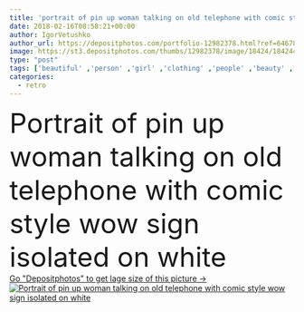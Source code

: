 ```yaml
---
title: 'portrait of pin up woman talking on old telephone with comic style wow sign isolated on white'
date: 2018-02-16T08:58:21+00:00
author: IgorVetushko
author_url: https://depositphotos.com/portfolio-12982378.html?ref=64678756
image: https://st3.depositphotos.com/thumbs/12982378/image/18424/184244780/api_thumb_450.jpg?forcejpeg=true
type: "post"
tags: ['beautiful' ,'person' ,'girl' ,'clothing' ,'people' ,'beauty' ,'connection' ,'style' ,'old' ,'retro' ,'vintage' ,'fashion' ,'pretty' ,'stylish' ,'communication' ,'telephone' ,'emotional' ,'hairstyle' ,'clothes' ,'alone' ,'attractive' ,'shocked' ,'symbols' ,'signs' ,'fashionable' ,'modeling' ,'wow' ,'styling' ,'fashionista' ,'Isolated On White' ,'copy space' ,'young adult' ,'cut out' ,'pop art' ,'pin up' ,'red lipstick' ,'caucasian woman' ,'comic style' ]
categories: 
  - retro
---
```

<div aling="center">
            <font size="60"> Portrait of pin up woman talking on old telephone with comic style wow sign isolated on white</font>   
</div>
<div>
    <a href='https://depositphotos.com/184244780/stock-photo-portrait-pin-woman-talking-old.html?ref=64678756' target=_blank > Go "Depositphotos" to get lage size of this picture ->
        <img href='https://depositphotos.com/184244780/stock-photo-portrait-pin-woman-talking-old.html?ref=64678756' src='https://st3.depositphotos.com/12982378/18424/i/950/depositphotos_184244780-stock-photo-portrait-pin-woman-talking-old.jpg?forcejpeg=true' alt='Portrait of pin up woman talking on old telephone with comic style wow sign isolated on white' >
    </a>
</div>
